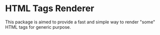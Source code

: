 # HTML Tags Renderer

This package is aimed to provide a fast and simple way to render "some" HTML tags for generic purpose.
